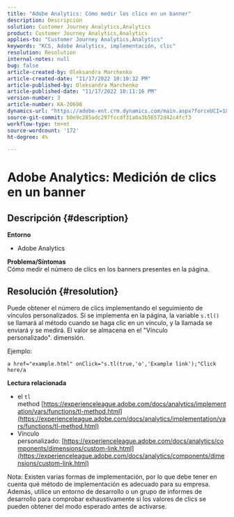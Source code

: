 ```yaml
---
title: "Adobe Analytics: Cómo medir los clics en un banner"
description: Descripción
solution: Customer Journey Analytics,Analytics
product: Customer Journey Analytics,Analytics
applies-to: "Customer Journey Analytics,Analytics"
keywords: "KCS, Adobe Analytics, implementación, clic"
resolution: Resolution
internal-notes: null
bug: false
article-created-by: Oleksandra Marchenko
article-created-date: "11/17/2022 10:10:32 PM"
article-published-by: Oleksandra Marchenko
article-published-date: "11/17/2022 10:11:16 PM"
version-number: 3
article-number: KA-20698
dynamics-url: "https://adobe-ent.crm.dynamics.com/main.aspx?forceUCI=1&pagetype=entityrecord&etn=knowledgearticle&id=440712a1-c466-ed11-9561-6045bd006b25"
source-git-commit: b0e9c285adc297fccdf31a0a3b56572d42c4fcf3
workflow-type: tm+mt
source-wordcount: '172'
ht-degree: 4%

---
```


# Adobe Analytics: Medición de clics en un banner

## Descripción {#description}

<b>Entorno</b>
- Adobe Analytics

<b>Problema/Síntomas </b><br>Cómo medir el número de clics en los banners presentes en la página.

## Resolución {#resolution}


Puede obtener el número de clics implementando el seguimiento de vínculos personalizados. Si se implementa en la página, la variable `s.tl()` se llamará al método cuando se haga clic en un vínculo, y la llamada se enviará y se medirá. El valor se almacena en el &quot;Vínculo personalizado&quot;. dimensión.

Ejemplo:


```
a href="example.html" onClick="s.tl(true,'o','Example link');"Click here/a
```


<b>Lectura relacionada</b>

- el `tl` method [https://experienceleague.adobe.com/docs/analytics/implementation/vars/functions/tl-method.html](https://experienceleague.adobe.com/docs/analytics/implementation/vars/functions/tl-method.html)
- Vínculo personalizado: [https://experienceleague.adobe.com/docs/analytics/components/dimensions/custom-link.html](https://experienceleague.adobe.com/docs/analytics/components/dimensions/custom-link.html)


Nota: Existen varias formas de implementación, por lo que debe tener en cuenta qué método de implementación es adecuado para su empresa. Además, utilice un entorno de desarrollo o un grupo de informes de desarrollo para comprobar exhaustivamente si los valores de clics se pueden obtener del modo esperado antes de activarse.
